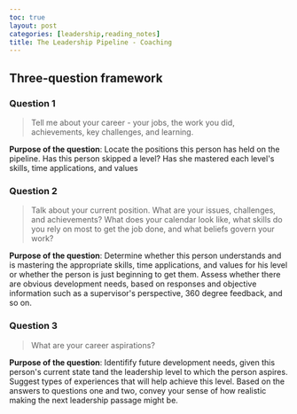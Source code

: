 ```yaml
---
toc: true
layout: post
categories: [leadership,reading_notes]
title: The Leadership Pipeline - Coaching
---
```

## Three-question framework
### Question 1
> Tell me about your career - your jobs, the work you did, achievements, key challenges, and learning.

**Purpose of the question**: Locate the positions this person has held on the pipeline. Has this person skipped a level? Has she mastered each level's skills, time applications, and values
### Question 2
> Talk about your current position. What are your issues, challenges, and achievements? What does your calendar look like, what skills do you rely on most to get the job done, and what beliefs govern your work?

**Purpose of the question**: Determine whether this person understands and is mastering the appropriate skills, time applications, and values for his level or whether the person is just beginning to get them. Assess whether there are obvious development needs, based on responses and objective information such as a supervisor's perspective, 360 degree feedback, and so on.
### Question 3
> What are your career aspirations?

**Purpose of the question**: Identifify future development needs, given this person's current state tand the leadership level to which the person aspires. Suggest types of experiences that will help achieve this level. Based on the answers to questions one and two, convey your sense of how realistic making the next leadership passage might be.
